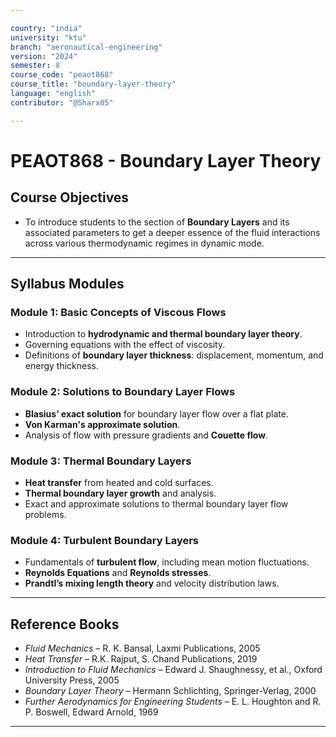 ```yaml
---

country: "india"
university: "ktu"
branch: "aeronautical-engineering"
version: "2024"
semester: 8
course_code: "peaot868"
course_title: "boundary-layer-theory"
language: "english"
contributor: "@Sharx05"

---
```


# PEAOT868 - Boundary Layer Theory

## Course Objectives

-   To introduce students to the section of **Boundary Layers** and its associated parameters to get a deeper essence of the fluid interactions across various thermodynamic regimes in dynamic mode.

---

## Syllabus Modules

### Module 1: Basic Concepts of Viscous Flows

-   Introduction to **hydrodynamic and thermal boundary layer theory**.
-   Governing equations with the effect of viscosity.
-   Definitions of **boundary layer thickness**: displacement, momentum, and energy thickness.

### Module 2: Solutions to Boundary Layer Flows

-   **Blasius’ exact solution** for boundary layer flow over a flat plate.
-   **Von Karman's approximate solution**.
-   Analysis of flow with pressure gradients and **Couette flow**.

### Module 3: Thermal Boundary Layers

-   **Heat transfer** from heated and cold surfaces.
-   **Thermal boundary layer growth** and analysis.
-   Exact and approximate solutions to thermal boundary layer flow problems.

### Module 4: Turbulent Boundary Layers

-   Fundamentals of **turbulent flow**, including mean motion fluctuations.
-   **Reynolds Equations** and **Reynolds stresses**.
-   **Prandtl’s mixing length theory** and velocity distribution laws.

---

## Reference Books

-   *Fluid Mechanics* – R. K. Bansal, Laxmi Publications, 2005
-   *Heat Transfer* – R.K. Rajput, S. Chand Publications, 2019
-   *Introduction to Fluid Mechanics* – Edward J. Shaughnessy, et al., Oxford University Press, 2005
-   *Boundary Layer Theory* – Hermann Schlichting, Springer-Verlag, 2000
-   *Further Aerodynamics for Engineering Students* – E. L. Houghton and R. P. Boswell, Edward Arnold, 1969

---
